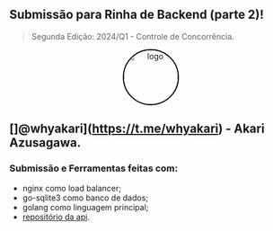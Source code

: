 ## Submissão para Rinha de Backend (parte 2)!
> Segunda Edição: 2024/Q1 - Controle de Concorrência.

<div align="center">
   <img src="https://github.com/whyakari/rinha-de-backend-v2/assets/58480908/952f6512-7a8f-45d5-ab01-9505c32f1890" style="width: 96px; border-radius: 100%; border: 2px solid #000;" alt="logo">
</div>

## []@whyakari](https://t.me/whyakari) - Akari Azusagawa.

### Submissão e Ferramentas feitas com:
- nginx como load balancer;
- go-sqlite3 como banco de dados;
- golang como linguagem principal;
- [repositório da api](https://github.com/whyakari/rinha-de-backend-v2).
